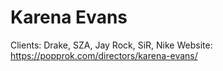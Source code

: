 # Karena Evans

Clients: Drake, SZA, Jay Rock, SiR, Nike
Website: https://popprok.com/directors/karena-evans/